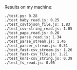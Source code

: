 Results on my machine:

    ./test.py: 0.28
    ./test_baby_read.js: 0.25
    ./test_csvtojson_file.js: 1.83
    ./test_csv-string_read.js: 1.05
    ./test_papa_read.js: 0.26
    ./test_parse_read.js: 1.34
    ./test_parse_stream.js: 1.46
    ./test_parser_stream.js: 0.51
    ./test_fast-csv_stream.js: 1.26
    ./test_fast-csv_file.js: 1.21
    ./test_knrz-csv_string.js: 0.39
    ./test_fs_read.js: 0.05
